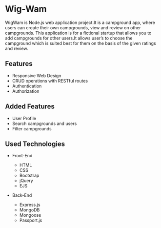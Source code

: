 # Wig-Wam
WigWam is Node.js web application project.It is a campground app, where 
users can create their own campgrounds, view and review on other 
campgrounds. This application is for a fictional startup that allows you to add 
campgrounds for other users.It allows user’s to choose the campground which is 
suited best for them on the basis of the given ratings and review.


## Features
  * Responsive Web Design
  * CRUD operations with RESTful routes
  * Authentication 
  * Authorization
  
## Added Features
  * User Profile
  * Search campgrounds and users
  * Filter campgrounds
  
## Used Technologies
* Front-End
  * HTML
  * CSS
  * Bootstrap
  * jQuery
  * EJS
  
  
* Back-End
  * Express.js
  * MongoDB
  * Mongoose
  * Passport.js
